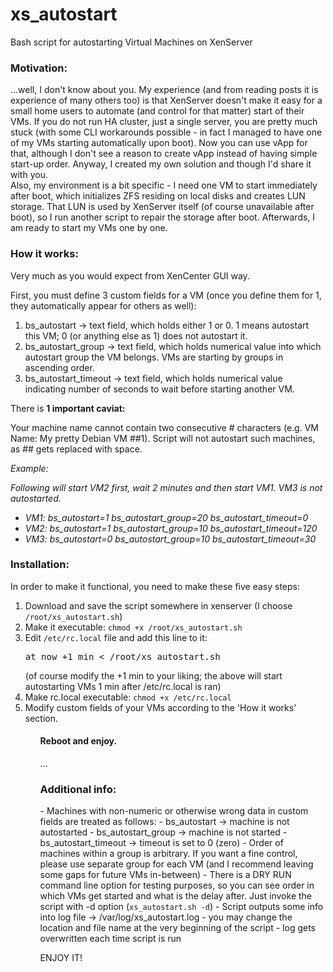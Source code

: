 # xs_autostart
Bash script for autostarting Virtual Machines on XenServer

<h3>Motivation:</h3>
...well, I don't know about you. My experience (and from reading posts it is experience of many others too) is that XenServer doesn't make it easy for a small home users to automate (and control for that matter) start of their VMs. If you do not run HA cluster, just a single server, you are pretty much stuck (with some CLI workarounds possible - in fact I managed to have one of my VMs starting automatically upon boot). Now you can use vApp for that, although I don't see a reason to create vApp instead of having simple start-up order. Anyway, I created my own solution and though I'd share it with you.<br>
Also, my environment is a bit specific - I need one VM to start immediately after boot, which initializes ZFS residing on local disks and creates LUN storage. That LUN is used by XenServer itself (of course unavailable after boot), so I run another script to repair the storage after boot. Afterwards, I am ready to start my VMs one by one.

<h3>How it works:</h3>
<p>Very much as you would expect from XenCenter GUI way.</p>
<p>First, you must define 3 custom fields for a VM (once you define them for 1, they automatically appear for others as well):</p>
<ol>
  <li>bs_autostart -> text field, which holds either 1 or 0. 1 means autostart this VM; 0 (or anything else as 1) does not autostart it.</li>
  <li>bs_autostart_group -> text field, which holds numerical value into which autostart group the VM belongs. VMs are starting by groups in ascending order.</li>
  <li>bs_autostart_timeout -> text field, which holds numerical value indicating number of seconds to wait before starting another VM.</li>
</ol>
<p>There is <strong>1 important caviat:</strong></p>
Your machine name cannot contain two consecutive # characters (e.g. VM Name: My pretty Debian VM ##1). Script will not autostart such machines, as ## gets replaced with space.

<i><p>Example:</p>
  <p>Following will start VM2 first, wait 2 minutes and then start VM1. VM3 is not autostarted.</p>
  <ul>
    <li>VM1: bs_autostart=1 bs_autostart_group=20 bs_autostart_timeout=0</li>
    <li>VM2: bs_autostart=1 bs_autostart_group=10 bs_autostart_timeout=120</li>
    <li>VM3: bs_autostart=0 bs_autostart_group=10 bs_autostart_timeout=30</li>
  </ul>
</i>

<h3>Installation:</h3>
<p>In order to make it functional, you need to make these five easy steps:</p>
<ol>
  <li>Download and save the script somewhere in xenserver (I choose <code>/root/xs_autostart.sh</code>)</li>
  <li>Make it executable: <code>chmod +x /root/xs_autostart.sh</code></li>
  <li>Edit <code>/etc/rc.local</code> file and add this line to it:
    <pre>at now +1 min < /root/xs_autostart.sh</pre>
    (of course modify the +1 min to your liking; the above will start autostarting VMs 1 min after /etc/rc.local is ran)</li>
  <li>Make rc.local executable: <code>chmod +x /etc/rc.local</code></li>
  <li>Modify custom fields of your VMs according to the 'How it works' section.</li>
<ol>
<h4>Reboot and enjoy.</h4>
...
<h3>Additional info:</h3>
- Machines with non-numeric or otherwise wrong data in custom fields are treated as follows:
   - bs_autostart -> machine is not autostarted
   - bs_autostart_group -> machine is not started
   - bs_autostart_timeout -> timeout is set to 0 (zero)
- Order of machines within a group is arbitrary. If you want a fine control, please use separate group for each VM (and I recommend leaving some gaps for future VMs in-between)
- There is a DRY RUN command line option for testing purposes, so you can see order in which VMs get started and what is the delay after. Just invoke the script with -d option (<code>xs_autostart.sh -d</code>)
- Script outputs some info into log file -> /var/log/xs_autostart.log
   - you may change the location and file name at the very beginning of the script
   - log gets overwritten each time script is run
   
ENJOY IT!
